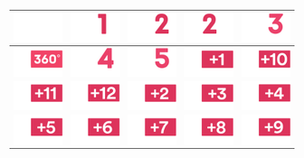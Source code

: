| ![](https://raw.githubusercontent.com/RevGear/logo/master/International/Eurosport/Eurosport.png) | ![](https://raw.githubusercontent.com/RevGear/logo/master/International/Eurosport/Eurosport1.png) | ![](https://raw.githubusercontent.com/RevGear/logo/master/International/Eurosport/Eurosport2.png) | ![](https://raw.githubusercontent.com/RevGear/logo/master/International/Eurosport/Eurosport2Xtra.png) | ![](https://raw.githubusercontent.com/RevGear/logo/master/International/Eurosport/Eurosport3.png) | 
|:---:|:---:|:---:|:---:|:---:| 
| ![](https://raw.githubusercontent.com/RevGear/logo/master/International/Eurosport/Eurosport360.png) | ![](https://raw.githubusercontent.com/RevGear/logo/master/International/Eurosport/Eurosport4.png) | ![](https://raw.githubusercontent.com/RevGear/logo/master/International/Eurosport/Eurosport5.png) | ![](https://raw.githubusercontent.com/RevGear/logo/master/International/Eurosport/EurosportPlus1.png) | ![](https://raw.githubusercontent.com/RevGear/logo/master/International/Eurosport/EurosportPlus10.png) | 
| ![](https://raw.githubusercontent.com/RevGear/logo/master/International/Eurosport/EurosportPlus11.png) | ![](https://raw.githubusercontent.com/RevGear/logo/master/International/Eurosport/EurosportPlus12.png) | ![](https://raw.githubusercontent.com/RevGear/logo/master/International/Eurosport/EurosportPlus2.png) | ![](https://raw.githubusercontent.com/RevGear/logo/master/International/Eurosport/EurosportPlus3.png) | ![](https://raw.githubusercontent.com/RevGear/logo/master/International/Eurosport/EurosportPlus4.png) | 
| ![](https://raw.githubusercontent.com/RevGear/logo/master/International/Eurosport/EurosportPlus5.png) | ![](https://raw.githubusercontent.com/RevGear/logo/master/International/Eurosport/EurosportPlus6.png) | ![](https://raw.githubusercontent.com/RevGear/logo/master/International/Eurosport/EurosportPlus7.png) | ![](https://raw.githubusercontent.com/RevGear/logo/master/International/Eurosport/EurosportPlus8.png) | ![](https://raw.githubusercontent.com/RevGear/logo/master/International/Eurosport/EurosportPlus9.png) | 
